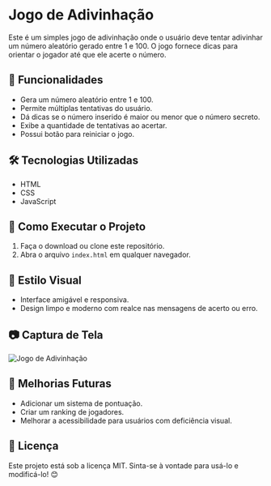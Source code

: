 # Jogo de Adivinhação

Este é um simples jogo de adivinhação onde o usuário deve tentar adivinhar um número aleatório gerado entre 1 e 100. O jogo fornece dicas para orientar o jogador até que ele acerte o número.

## 📌 Funcionalidades
- Gera um número aleatório entre 1 e 100.
- Permite múltiplas tentativas do usuário.
- Dá dicas se o número inserido é maior ou menor que o número secreto.
- Exibe a quantidade de tentativas ao acertar.
- Possui botão para reiniciar o jogo.

## 🛠️ Tecnologias Utilizadas
- HTML
- CSS
- JavaScript

## 🚀 Como Executar o Projeto
1. Faça o download ou clone este repositório.
2. Abra o arquivo `index.html` em qualquer navegador.

## 🎨 Estilo Visual
- Interface amigável e responsiva.
- Design limpo e moderno com realce nas mensagens de acerto ou erro.

## 📷 Captura de Tela
![Jogo de Adivinhação](<img width="946" alt="Capturar" src="https://github.com/user-attachments/assets/c142fc76-fb15-4cdd-87a9-b3cdbdac7046" />
)

## 📌 Melhorias Futuras
- Adicionar um sistema de pontuação.
- Criar um ranking de jogadores.
- Melhorar a acessibilidade para usuários com deficiência visual.

## 📄 Licença
Este projeto está sob a licença MIT. Sinta-se à vontade para usá-lo e modificá-lo! 😊

